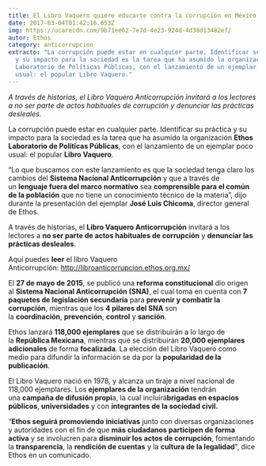 ```yaml
---
title: El Libro Vaquero quiere educarte contra la corrupción en México
date: 2017-03-04T01:42:16.653Z
img: https://ucarecdn.com/9b71ee62-7e7d-4e23-924d-4d38d13482ef/
autor: Ethos
category: anticorrupcion
extracto: "La corrupción puede estar en cualquier parte. Identificar su práctica
  y su impacto para la sociedad es la tarea que ha asumido la organización Ethos
  Laboratorio de Políticas Públicas, con el lanzamiento de un ejemplar poco
  usual: el popular Libro Vaquero."
---
```

*A través de historias, el Libro Vaquero Anticorrupción invitará a los lectores a no ser parte de actos habituales de corrupción y denunciar las prácticas desleales.*

La corrupción puede estar en cualquier parte. Identificar su práctica y su impacto para la sociedad es la tarea que ha asumido la organización **Ethos Laboratorio de Políticas Públicas**, con el lanzamiento de un ejemplar poco usual: el popular **Libro Vaquero**.

“Lo que buscamos con este lanzamiento es que la sociedad tenga claro los cambios del **Sistema Nacional Anticorrupción** y que a través de un **lenguaje fuera del marco normativo** sea **comprensible para el común de la población** que no tiene un conocimiento técnico de la materia”, dijo durante la presentación del ejemplar **José Luis Chicoma**, director general de Ethos.

A través de historias, el **Libro Vaquero Anticorrupción** invitará a los lectores a **no ser parte de actos habituales de corrupción** y **denunciar las prácticas desleales**.

Aquí puedes **leer** el libro Vaquero Anticorrupción: <http://libroanticorrupcion.ethos.org.mx/>

El **27 de mayo de 2015**, se publicó una **reforma constitucional** dio origen al **Sistema Nacional Anticorrupción (SNA)**, el cual toma en cuenta con **7 paquetes de legislación secundaria** para **prevenir y combatir la corrupción**, mientras que los **4 pilares del SNA** son la **coordinación**, **prevención**, **control** y **sanción**.

Ethos lanzará **118,000 ejemplares** que se distribuirán a lo largo de la **República Mexicana**, mientras que se distribuirán **20,000 ejemplares adicionales** de forma **focalizada**. La elección del Libro Vaquero como medio para difundir la información se da por la **popularidad de la publicación**.

El Libro Vaquero nació en 1978, y alcanza un tiraje a nivel nacional de 118,000 ejemplares. Los **ejemplares de la organización** tendrán una **campaña de difusión propi**a, la cual incluirá**brigadas en espacios públicos**, **universidades** y con **integrantes de la sociedad civil.**

“**Ethos seguirá promoviendo iniciativas** junto con diversas organizaciones y autoridades con el fin de que **más ciudadanos participen de forma activa** y se involucren para **disminuir los actos de corrupción**, fomentando la **transparencia**, la **rendición de cuentas** y la **cultura de la legalidad**”, dice Ethos en un comunicado.